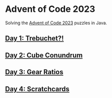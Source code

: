 # Advent of Code 2023

Solving the [Advent of Code 2023](https://adventofcode.com/2023) puzzles in Java.

## [Day 1: Trebuchet?!](https://adventofcode.com/2023/day/1)

## [Day 2: Cube Conundrum](https://adventofcode.com/2023/day/2)

## [Day 3: Gear Ratios](https://adventofcode.com/2023/day/3)

## [Day 4: Scratchcards](https://adventofcode.com/2023/day/4)

